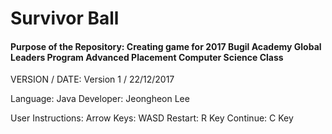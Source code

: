 # Survivor Ball

#### Purpose of the Repository: Creating game for 2017 Bugil Academy Global Leaders Program Advanced Placement Computer Science Class

VERSION / DATE: Version 1 / 22/12/2017 

Language: Java
Developer: Jeongheon Lee

User Instructions:
Arrow Keys: WASD
Restart: R Key
Continue: C Key

